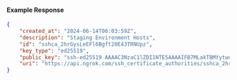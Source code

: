 <!-- Code generated for API Clients. DO NOT EDIT. -->

#### Example Response

```json
{
	"created_at": "2024-06-14T06:03:59Z",
	"description": "Staging Environment Hosts",
	"id": "sshca_2hrGysLeEFl6Bgft20E43TRNUpz",
	"key_type": "ed25519",
	"public_key": "ssh-ed25519 AAAAC3NzaC1lZDI1NTE5AAAAIFB7MLakTBMYytwqlkxqq9uWnEWGs31gCGmRgIrT+fzY",
	"uri": "https://api.ngrok.com/ssh_certificate_authorities/sshca_2hrGysLeEFl6Bgft20E43TRNUpz"
}
```
